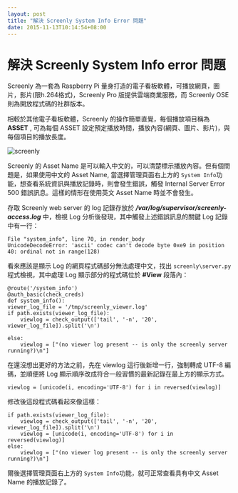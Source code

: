 ```yaml
---
layout: post
title: "解決 Screenly System Info Error 問題"
date: 2015-11-13T10:14:54+08:00
---
```


# 解決 Screenly System Info error 問題 #

Screenly 為一套為 Raspberry Pi 量身打造的電子看板軟體，可播放網頁，圖片，影片(限h.264格式)，Screenly Pro 版提供雲端商業服務，而 Screenly OSE 則為開放程式碼的社群版本。

相較於其他電子看板軟體，Screenly 的操作簡單直覺，每個播放項目稱為 **ASSET** , 可為每個 ASSET 設定預定播放時間，播放內容(網頁、圖片、影片)，與每個項目的播放長度。

![screenly](https://www.screenlyapp.com/img/screenly-ose-8bcf3db7.png) 

Screenly 的 Asset Name 是可以輸入中文的，可以清楚標示播放內容。但有個問題是，如果使用中文的 Asset Name, 當選擇管理頁面右上方的 `System Info`功能，想查看系統資訊與播放記錄時，則會發生錯誤，觸發 Internal Server Error 500 錯誤訊息。這樣的情形在使用英文 Asset Name 時並不會發生。

存取 Screenly web server 的 log 記錄存放於 ***/var/log/supervisor/screenly-access.log*** 中，檢視 Log 分析後發現，其中觸發上述錯誤訊息的關鍵 Log 記錄中有一行：

	
   	File "system_info", line 70, in render_body
	UnicodeDecodeError: 'ascii' codec can't decode byte 0xe9 in position 40: ordinal not in range(128)

看來應該是顯示 Log 的網頁程式碼部分無法處理中文，找出 `screenly\server.py` 程式檢視，其中處理 Log 顯示部分的程式碼位於 **\#View** 段落內：

	@route('/system_info')
	@auth_basic(check_creds)
	def system_info():
    viewer_log_file = '/tmp/screenly_viewer.log'
    if path.exists(viewer_log_file):
        viewlog = check_output(['tail', '-n', '20', viewer_log_file]).split('\n')
        
    else:
        viewlog = ["(no viewer log present -- is only the screenly server running?)\n"]

在還沒想出更好的方法之前，先在 viewlog 這行後新增一行，強制轉成 UTF-8 編碼，並順便將 Log 顯示順序改成符合一般習慣的最新記錄在最上方的顯示方式。

	viewlog = [unicode(i, encoding='UTF-8') for i in reversed(viewlog)]

修改後這段程式碼看起來像這樣：

	if path.exists(viewer_log_file):
        viewlog = check_output(['tail', '-n', '20', viewer_log_file]).split('\n')
        viewlog = [unicode(i, encoding='UTF-8') for i in reversed(viewlog)]
    else:
        viewlog = ["(no viewer log present -- is only the screenly server running?)\n"]

爾後選擇管理頁面右上方的 `System Info`功能，就可正常查看具有中文 Asset Name 的播放記錄了。
